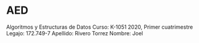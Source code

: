 # AED
Algoritmos y Estructuras de Datos
Curso: K-1051
2020, Primer cuatrimestre
Legajo: 172.749-7
Apellido: Rivero Torrez
Nombre: Joel
